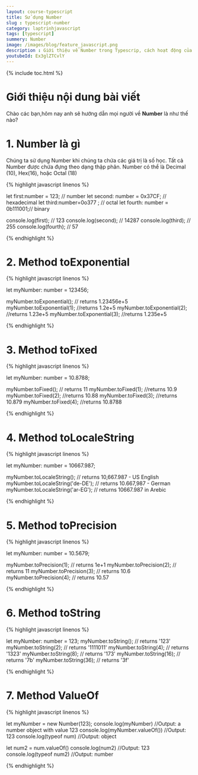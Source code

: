 ```yaml
---
layout: course-typescript
title: Sử dụng Number  
slug : typescript-number
category: laptrinhjavascript
tags: [typescript]
summery: Number   
image: /images/blog/feature_javascript.png
description : Giới thiệu về Number trong Typescrip, cách hoạt động của Number trong Typescrip
youtubeId: Ex3glZTCvlY
---
```


{% include toc.html %}

# **Giới thiệu nội dung bài viết**

Chào các bạn,hôm nay anh sẽ hướng dẫn mọi người về <b>Number</b> là như thế nào? 

# **1. Number là gì**

Chúng ta sử dụng Number khi chúng ta chứa các giá trị là số học. Tất cả Number được chứa đựng theo dạng thập phân. Number có thể là Decimal (10), Hex(16), hoặc Octal (18)

{% highlight javascript  linenos %}

let first:number = 123; // number 
let second: number = 0x37CF;  // hexadecimal
let third:number=0o377 ;      // octal
let fourth: number = 0b111001;// binary  

console.log(first);  // 123 
console.log(second); // 14287
console.log(third);  // 255
console.log(fourth); // 57 

{% endhighlight %}

# **2. Method toExponential**

{% highlight javascript  linenos %}

let myNumber: number = 123456;

myNumber.toExponential(); // returns 1.23456e+5
myNumber.toExponential(1); //returns 1.2e+5
myNumber.toExponential(2); //returns 1.23e+5
myNumber.toExponential(3); //returns 1.235e+5

{% endhighlight %}

# **3. Method toFixed**

{% highlight javascript  linenos %}

let myNumber: number = 10.8788;

myNumber.toFixed(); // returns 11
myNumber.toFixed(1); //returns 10.9
myNumber.toFixed(2); //returns 10.88
myNumber.toFixed(3); //returns 10.879
myNumber.toFixed(4); //returns 10.8788

{% endhighlight %}

# **4. Method toLocaleString**

{% highlight javascript  linenos %}

let myNumber: number = 10667.987;

myNumber.toLocaleString(); // returns 10,667.987 - US English
myNumber.toLocaleString('de-DE'); // returns 10.667,987 - German
myNumber.toLocaleString('ar-EG'); // returns 10667.987 in Arebic

{% endhighlight %}

# **5. Method toPrecision**

{% highlight javascript  linenos %}

let myNumber: number = 10.5679;

myNumber.toPrecision(1); // returns 1e+1
myNumber.toPrecision(2); // returns 11
myNumber.toPrecision(3); // returns 10.6
myNumber.toPrecision(4); // returns 10.57

{% endhighlight %}

# **6. Method toString**

{% highlight javascript  linenos %}

let myNumber: number = 123;
myNumber.toString(); // returns '123'
myNumber.toString(2); // returns '1111011'
myNumber.toString(4); // returns '1323'
myNumber.toString(8); // returns '173'
myNumber.toString(16); // returns '7b'
myNumber.toString(36); // returns '3f'

{% endhighlight %}

# **7. Method ValueOf**

{% highlight javascript  linenos %}

let myNumber = new Number(123);
console.log(myNumber) //Output: a number object with value 123
console.log(myNumber.valueOf()) //Output: 123
console.log(typeof num) //Output: object

let num2 = num.valueOf() 
console.log(num2) //Output: 123
console.log(typeof num2) //Output: number

{% endhighlight %}


















